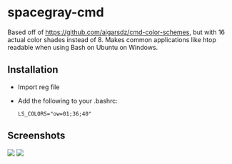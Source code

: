 # spacegray-cmd

Based off of https://github.com/aigarsdz/cmd-color-schemes, but with 16 actual color shades instead of 8. Makes common applications like htop readable when using Bash on Ubuntu on Windows.

## Installation

* Import reg file
* Add the following to your .bashrc: 

    `LS_COLORS="ow=01;36;40"`

## Screenshots

![](https://i.imgur.com/hC8rAe8.png)
![](https://i.imgur.com/1FZOpxh.png)
